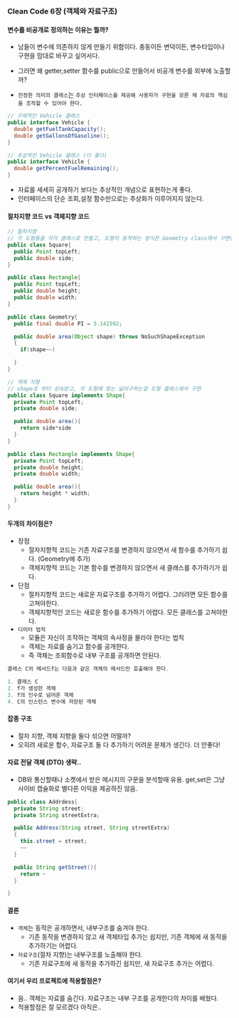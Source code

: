 ### Clean Code 6장 (객체와 자료구조)

#### 변수를 비공개로 정의하는 이유는 뭘까?

- 남들이 변수에 의존하지 않게 만들기 위함이다. 충동이든 변덕이든, 변수타입이나 구현을 맘대로 바꾸고 싶어서다.
- 그러면 왜 getter,setter 함수를 public으로 만들어서 비공개 변수를 외부에 노출할까?

- `진정한 의미의 클래스`는 `추상 인터페이스를 제공해 사용자가 구현을 모른 채 자료의 핵심을 조작할 수 있어야 한다.`

```java
// 구체적인 Vehicle 클래스
public interface Vehicle {
  double getFuelTankCapacity();
  double getGallonsOfGasoline();
}
```

```java
// 추상적인 Vehicle 클래스 (더 좋다)
public interface Vehicle {
  double getPercentFuelRemaining();
}
```

- 자료를 세세히 공개하기 보다는 추상적인 개념으로 표현하는게 좋다.
- 인터페이스의 단순 조회,설정 함수만으로는 추상화가 이루어지지 않는다.

#### 절차지향 코드 vs 객체지향 코드

```java
// 절차지향
// 각 도형들을 각각 클래스로 만들고, 도형이 동작하는 방식은 Geometry class에서 구현한다
public class Square{
  public Point topLeft;
  public double side;
}

public class Rectangle{
  public Point topLeft;
  public double height;
  public double width;
}

public class Geometry{
  public final double PI = 3.141592;

  public double area(Object shape) throws NoSuchShapeException
  {
    if(shape~~)

  }
}
```

```java
// 객체 지향
// shape로 부터 상속받고, 각 도형에 맞는 넓이구하는걸 도형 클래스에서 구현
public class Square implements Shape{
  private Point topLeft;
  private double side;

  public double area(){
    return side*side
  }
}

public class Rectangle implements Shape{
  private Point topLeft;
  private double height;
  private double width;

  public double area(){
    return height * width;
  }
}
```

#### 두개의 차이점은?

- 장점
  - 절자지향적 코드는 기존 자료구조를 변경하지 않으면서 새 함수를 추가하기 쉽다. (Geometry에 추가)
  - 객체지향적 코드는 기본 함수를 변경하지 않으면서 새 클래스를 추가하기가 쉽다.
- 단점
  - 절차지향적 코드는 새로운 자료구조를 추가하기 어렵다. 그러려면 모든 함수를 고쳐야한다.
  - 객체지향적인 코드는 새로운 함수를 추가하기 어렵다. 모든 클래스를 고쳐야한다.
- `디미터 법칙`
  - 모듈은 자신이 조작하는 객체의 속사정을 몰라야 한다는 법칙
  - 객체는 자료를 숨기고 함수를 공개한다.
  - 즉 객체는 조회함수로 내부 구조를 공개하면 안된다.

```java
클래스 C의 메서드f는 다음과 같은 객체의 메서드만 호출해야 한다.

1. 클래스 C
2. f가 생성한 객체
3. f의 인수로 넘어온 객체
4. C의 인스턴스 변수에 저장된 객체
```

#### 잡종 구조

- 절차 지향, 객체 지향을 둘다 섞으면 어떨까?
- 오히려 새로운 함수, 자료구조 둘 다 추가하기 어려운 문제가 생긴다. 더 안좋다!

#### 자료 전달 객체 (DTO) 생략..

- DB와 통신할때나 소켓에서 받은 메시지의 구문을 분석할때 유용. get,set은 그냥 사이비 캡슐화로 별다른 이익을 제공하진 않음.

```java
public class Addrdess{
  private String street;
  private String streetExtra;

  public Address(String street, String streetExtra)
  {
    this.street = street;
    ~~
  }

  public String getStreet(){
    return ~
  }

}
```

#### 결론

- `객체`는 동작은 공개하면서, 내부구조를 숨겨야 한다.
  - 기존 동작을 변경하지 않고 새 객체타입 추가는 쉽지만, 기존 객체에 새 동작을 추가하기는 어렵다.
- `자료구조`(절차 지향)는 내부구조를 노출해야 한다.
  - 기존 자료구조에 새 동작을 추가하긴 쉽지만, 새 자료구조 추가는 어렵다.

#### 여기서 우리 프로젝트에 적용할점은?

- 음.. 객체는 자료를 숨긴다. 자료구조는 내부 구조를 공개한다의 차이를 배웠다.
- 적용할점은 잘 모르겠다 아직은..
